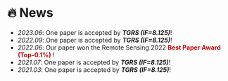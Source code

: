 # 🔥 News
- *2023.06*: One paper is accepted by ***TGRS (IF=8.125)***!
- *2022.09*: One paper is accepted by ***TGRS (IF=8.125)***!
- *2022.06*: Our paper won the Remote Sensing 2022 **<font color="#C00000">Best Paper Award (Top-0.1%)</font>** ! 
- *2021.07*: One paper is accepted by ***TGRS (IF=8.125)***!
- *2021.03*: One paper is accepted by ***TGRS (IF=8.125)***!

